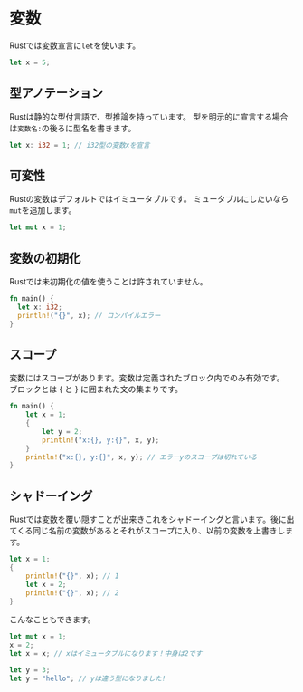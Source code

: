 # 変数
Rustでは変数宣言に`let`を使います。
```Rust
let x = 5;
```
## 型アノテーション

Rustは静的な型付言語で、型推論を持っています。
型を明示的に宣言する場合は`変数名:`の後ろに型名を書きます。
```Rust
let x: i32 = 1; // i32型の変数xを宣言
```
## 可変性

Rustの変数はデフォルトではイミュータブルです。
ミュータブルにしたいなら`mut`を追加します。
```Rust
let mut x = 1;
```

## 変数の初期化
Rustでは未初期化の値を使うことは許されていません。
```Rust
fn main() {
  let x: i32;
  println!("{}", x); // コンパイルエラー
}
```

## スコープ

変数にはスコープがあります。変数は定義されたブロック内でのみ有効です。 ブロックとは { と } に囲まれた文の集まりです。
```Rust
fn main() {
    let x = 1;
    {
        let y = 2;
        println!("x:{}, y:{}", x, y);
    }
    println!("x:{}, y:{}", x, y); // エラーyのスコープは切れている
}
```

## シャドーイング

Rustでは変数を覆い隠すことが出来きこれをシャドーイングと言います。後に出てくる同じ名前の変数があるとそれがスコープに入り、以前の変数を上書きします。
```Rust
let x = 1;
{
    println!("{}", x); // 1
    let x = 2;
    println!("{}", x); // 2
}
```

こんなこともできます。
```Rust
let mut x = 1;
x = 2;
let x = x; // xはイミュータブルになります！中身は2です

let y = 3;
let y = "hello"; // yは違う型になりました!
```
